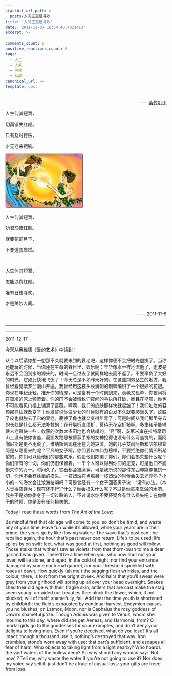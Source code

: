 ```yaml
---
stackbit_url_path: >-
  posts/人间正道是寻欢
title: '人间正道是寻欢'
date: '2011-11-07 16:54:40.4321413'
excerpt: >-
  
comments_count: 0
positive_reactions_count: 0
tags: 
  - 人生
  - 人间
  - 寻欢
  - 红颜
canonical_url: >-
template: post
---
```

<p align="right">—— <a href="http://www.zizhujy.com/blog/" target="_blank">紫竹叽歪</a></p>  <p>人生何其短暂，</p>  <p>切莫错失红颜。</p>  <p>只有及时行乐，</p>  <p>才无老来扼腕。</p>  <p><a href="https://raw.githubusercontent.com/Jeff-Tian/blogengine.net/master/Source/BlogEngine/BlogEngine.NET/App_Data/files/image_167.png"><img style="background-image: none; border-right-width: 0px; padding-left: 0px; padding-right: 0px; display: inline; border-top-width: 0px; border-bottom-width: 0px; border-left-width: 0px; padding-top: 0px" title="人间正道是寻欢 —— 紫竹叽歪" border="0" alt="人间正道是寻欢 —— 紫竹叽歪" src="https://raw.githubusercontent.com/Jeff-Tian/blogengine.net/master/Source/BlogEngine/BlogEngine.NET/App_Data/files/image_thumb_155.png" width="244" height="170" /></a></p>  <p>人生何其短暂，</p>  <p>劝君珍惜红颜。</p>  <p>就要花前月下，</p>  <p>不要道貌岸然。</p>  <p>&#160;</p>  <p>人生何其短暂，</p>  <p>怎能浪费红颜。</p>  <p>唯有日夜寻欢，</p>  <p>才是美妙人间。</p>  <p align="right">—— 2011-11-8</p>  <p>___________________________________________________________________________________________</p>  <p>2011-12-17</p>  <p>今天从奥维德《爱的艺术》中读到：</p>  <p>从今以后请你想一想那不久就要来到的衰老吧，这样你便不会把时光虚掷了。当你还能玩的时候，当你还在生命的春日里，娱乐啊；年华像水一样地流逝了，逝波是永远不会回到水的源头的，时间一旦过去了就同样地去而不返了。不要辜负了大好的时光，它如此快地飞逝了！今天总是不如昨天好的。在这些荆棘丛生的地方，我曾经看见紫罗兰漫山开遍，我曾经用这枝头长满刺的荆棘编织了一个很好的花冠。你现在年纪还轻，推开你的情郎，可是当有一个时刻到来，衰老又孤单，你夜间将在孤冷的床上颤栗着。你的门不会被情敌们夜间的争执所打破，而且在早晨，你也不可能看见门槛上铺满了蔷薇。啊啊，我们的皮肤那样快就起皱了！我们灿烂的容颜那样快就改变了！你发誓说你做少女的时候就有的白发不久就要爬满头了。蛇脱了皮也就脱去了它的衰老，鹿换了角也就又变得年青了；可是时间从我们那里夺去的长处是什么都无法补救的：花开堪折直须折，莫待无花空折枝啊。多生孩子能够使人老得快一些：收获的次数太多田地也会枯竭的。“月”啊，安第米雍在拉特摩司山上没有使你害羞，而凯发路思被蔷薇手指的女神抢得也没有什么可羞愧的，而阿陶尼斯是更不用说了，维纳斯到现在还在为她哭泣，她的儿子艾耐阿斯和哈尔穆宜阿是从哪里来的呢？平凡的女子啊，你们要以神仙为榜样，不要拒绝你们情郎所希望的，你们可以给他们的那些欢乐。假设他们欺骗了你们，你们会损失些什么呢？你们所有的一切，你们仍旧保留着。一千个人可以得到你们的恩宠，可是他们不能损失你的万一。时间久了，铁石都会被磨穿，可是我所说的那件东西却能够抵抗一切，你也不会有丝毫的损失。一枝蜡烛在点燃另一枝蜡烛的时候会失去光亮吗？小小的一勺海水会让沧海枯竭吗？可是曾经有一个女子回答男子说：“没有办法。（本人觉得应译为：现在还不行）”什么？你会损失什么呢？不过是你拿来洗浴的水吧。我并不是劝你委身于一切过路的人，不过请求你不要怀疑会有什么损失吧：在你赐予的时候，你是没有任何损失的。</p>  <p>Today I read these words from <em>The Art of the Love</em>:</p>  <p>Be mindful first that old age will come to you: so don’t be timid, and waste any of your time. Have fun while it’s allowed, while your years are in their prime: the years go by like flowing waters: The wave that’s past can’t be recalled again, the hour that’s past never can return. Life’s to be used: life splips by on swift feet, what was good at first, nothing as good will follow. Those stalks that wither I saw as violets: from that thorn-bush to me a dear garland was given. There’ll be a time when you, who now shut out your lover, will lie alone, and aged, in the cold of night, nor find your entrance damaged by some nocturnal quarrel, nor your threshold sprinkled with roses at dawn. How quickly (ah me!) the sagging flesh wrinkles, and the colour, there, is lost from the bright cheek. And hairs that you’ll swear were grey from your girlhood will spring up all over your head overnight. Snakes shed their old age with their fragile skin, antlers that are cast make the stag seem young: un-aided our beauties flee: pluck the flower, which, if not plucked, will of itself, shamefully, fall. Add that the time youth is shortened by childbirth: the field’s exhausted by continual harvest. Endymion causes you no blushes, on Latmos, Moon, nor is Cephalus the rosy goddess of Dawn’s shameful prize. Though Adonis was given to Venus, whom she mourns to this day, where did she get Aeneas, and Harmonia, from? O mortal girls go to the goddesses for your examples, and don’t deny your delights to loving men. Even if you’re deceived, what do you lose? It’s all intact: though a thousand use it, nothing’s destroyed that way. Iron crumbles, stone’s worn away with use: that part’s sufficient, and escapes all fear of harm. Who objects to taking light from a light nearby? Who hoards the vast waters of the hollow deep? So why should any woman say: ‘Not now’ ? Tell me, why waste the water if you’re not going to use it? Nor does my voice say sell it, just don’t be afraid of casual loss: your gifts are freed from loss.</p>
